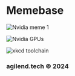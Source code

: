 # Memebase

![Nvidia meme 1](https://imagedelivery.net/X_BN-JDDL4T5Dab7aNGUKA/306255bc-a4fd-44b5-6ca4-aee828f4d200/public)

![Nvidia GPUs](https://imagedelivery.net/X_BN-JDDL4T5Dab7aNGUKA/d3359492-b0ca-46fa-29a3-a92b19ce6900/public)

![xkcd toolchain](https://imagedelivery.net/X_BN-JDDL4T5Dab7aNGUKA/a3ec0a57-3fe8-4459-c865-50d2873da400/public)
### agilend.tech © 2024
